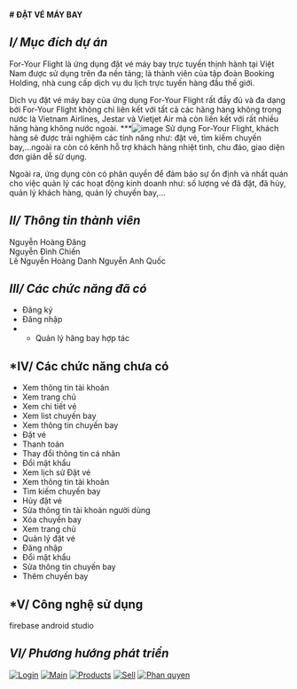 **# ĐẶT VÉ MÁY BAY**
## *I/ Mục đích dự án*

   For-Your Flight là ứng dụng đặt vé máy bay trực tuyến thịnh hành tại Việt Nam được sử dụng trên đa nền tảng; là thành viên của tập đoàn Booking Holding, nhà cung cấp dịch vụ du lịch trực tuyến hàng đầu thế giới.

Dịch vụ đặt vé máy bay của ứng dụng For-Your Flight rất đầy đủ và đa dạng bởi For-Your Flight không chỉ liên kết với tất cả các hãng hàng không trong nước là Vietnam Airlines, Jestar và Vietjet Air mà còn liên kết với
rất nhiều hãng hàng không nước ngoài.
***![image](https://github.com/AnhQuoc203/Nhom6_DatVeMayBay_T5_Ca3/assets/147131092/72b418fe-49a1-4736-b4d5-914f7581e92c)
Sử dụng For-Your Flight, khách hàng sẽ được trải nghiệm các tính năng như: đặt vé, tìm kiếm chuyến bay,...ngoài ra còn có kênh hỗ trợ khách hàng nhiệt tình, chu đáo, giao diện đơn giản dễ sử dụng.

Ngoài ra, ứng dụng còn có phân quyền để đảm bảo sự ổn định và nhất quán cho việc quản lý các hoạt động kinh doanh như: số lượng vé đã đặt, đã hủy, quản lý khách hàng, quản lý chuyến bay,...

## *II/ Thông tin thành viên*
 Nguyễn Hoàng Đăng  
 Nguyễn Đình Chiến  
 Lê Nguyễn Hoàng Danh 
 Nguyễn Anh Quốc 
## *III/ Các chức năng đã có*
- Đăng ký
- Đăng nhập
- - Quản lý hãng bay hợp tác
## *IV/ Các chức năng chưa có
- Xem thông tin tài khoản
- Xem trang chủ
- Xem chi tiết vé
- Xem list chuyến bay
- Xem thông tin chuyến bay
- Đặt vé
- Thanh toán 
- Thay đổi thông tin cá nhân
- Đổi mật khẩu
- Xem lịch sử Đặt vé
- Xem thông tin tài khoản
- Tìm kiếm chuyến bay
- Hủy đặt vé
- Sửa thông tin tài khoản người dùng
- Xóa chuyến bay
- Xem trang chủ
- Quản lý đặt vé
- Đăng nhập
- Đổi mật khẩu
- Sửa thông tin chuyến bay
- Thêm chuyến bay
## *V/ Công nghệ sử dụng
firebase
android
studio
## *VI/ Phương hướng phát triển*


 <p dir="auto">
      <a
        target="_blank"
        rel="noopener noreferrer"
        href="/HoangTran0410/SmartPhone_Store_Manage_Java/blob/master/screenshots/login.png"
        ><img
          src="/HoangTran0410/SmartPhone_Store_Manage_Java/raw/master/screenshots/login.png"
          alt="Login"
          style="max-width: 100%"
      /></a>
      <a
        target="_blank"
        rel="noopener noreferrer"
        href="/HoangTran0410/SmartPhone_Store_Manage_Java/blob/master/screenshots/main.png"
        ><img
          src="/HoangTran0410/SmartPhone_Store_Manage_Java/raw/master/screenshots/main.png"
          alt="Main"
          style="max-width: 100%"
      /></a>
      <a
        target="_blank"
        rel="noopener noreferrer"
        href="/HoangTran0410/SmartPhone_Store_Manage_Java/blob/master/screenshots/products.png"
        ><img
          src="/HoangTran0410/SmartPhone_Store_Manage_Java/raw/master/screenshots/products.png"
          alt="Products"
          style="max-width: 100%"
      /></a>
      <a
        target="_blank"
        rel="noopener noreferrer"
        href="/HoangTran0410/SmartPhone_Store_Manage_Java/blob/master/screenshots/sell.png"
        ><img
          src="/HoangTran0410/SmartPhone_Store_Manage_Java/raw/master/screenshots/sell.png"
          alt="Sell"
          style="max-width: 100%"
      /></a>
      <a
        target="_blank"
        rel="noopener noreferrer"
        href="/HoangTran0410/SmartPhone_Store_Manage_Java/blob/master/screenshots/phanquyen.png"
        ><img
          src="/HoangTran0410/SmartPhone_Store_Manage_Java/raw/master/screenshots/phanquyen.png"
          alt="Phan quyen"
          style="max-width: 100%"
      /></a>
    </p>








